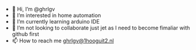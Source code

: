 - 👋 Hi, I’m @ghrlgv
- 👀 I’m interested in home automation
- 🌱 I’m currently learning arduino IDE
- 💞️ I’m not looking to collaborate just jet as I need to become fimaliar with github first
- 📫 How to reach me ghrlgv@1hooguit2.nl

<!---
ghrlgv/ghrlgv is a ✨ special ✨ repository because its `README.md` (this file) appears on your GitHub profile.
You can click the Preview link to take a look at your changes.
--->
